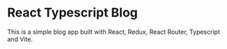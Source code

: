 # React Typescript Blog

This is a simple blog app built with React, Redux, React Router, Typescript and  Vite.

